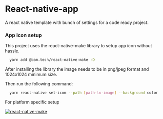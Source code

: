# React-native-app

A react native template with bunch of settings for a code ready project.

### App icon setup

This project uses the react-native-make library to setup app icon without hassle.

```bash
  yarn add @bam.tech/react-native-make -D
```

After installing the library the image needs to be in png/jpeg format and 1024x1024 minimum size.

Then run the following command:

```bash
  yarn react-native set-icon --path [path-to-image] --background color
```

For platform specific setup

[![react-native-make](https://img.shields.io/badge/React_NATIVE_MAKE-blue?style=for-the-badge&logo=react&logoColor=white)](https://github.com/bamlab/react-native-make/blob/master/docs/set-icon.md)
